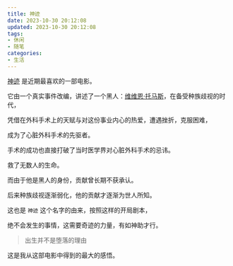 ```yaml
---
title: 神迹
date: 2023-10-30 20:12:08
updated: 2023-10-30 20:12:08
tags:
- 休闲
- 随笔
categories:
- 生活
---
```


[神迹](https://movie.douban.com/subject/1401196/) 是近期最喜欢的一部电影。

它由一个真实事件改编，讲述了一个黑人：[维维恩·托马斯](https://zh.wikipedia.org/zh-hans/%E7%B6%AD%E7%B6%AD%E6%81%A9%C2%B7%E6%89%98%E9%A6%AC%E6%96%AF)，在备受种族歧视的时代，

凭借在外科手术上的天赋与对这份事业内心的热爱，遭遇挫折，克服困难， 

成为了心脏外科手术的先驱者。

手术的成功也直接打破了当时医学界对心脏外科手术的忌讳。

救了无数人的生命。

而由于他是黑人的身份，贡献曾长期不获承认。

后来种族歧视逐渐弱化，他的贡献才逐渐为世人所知。

这也是 `神迹` 这个名字的由来，按照这样的开局剧本，

绝不会发生的事情，这需要奇迹的力量，有如神助才行。

> 出生并不是堕落的理由

这是我从这部电影中得到的最大的感悟。
